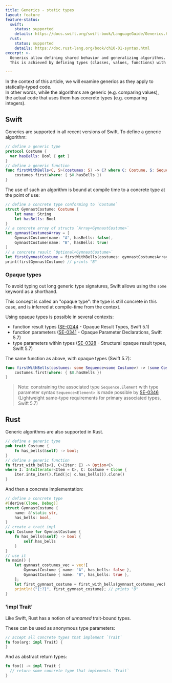 ```yaml
---
title: Generics - static types
layout: feature
feature-status:
  swift:
    status: supported
    details: https://docs.swift.org/swift-book/LanguageGuide/Generics.html
  rust:
    status: supported
    details: https://doc.rust-lang.org/book/ch10-01-syntax.html
excerpt: >- 
  Generics allow defining shared behavior and generalizing algorithms.
  This is achieved by defining types (classes, values, functions) with type parameters.

---
```


In the context of this article, we will examine generics as they apply to statically-typed code.  
In other words, while the algorithms are generic (e.g. comparing values), the actual code that uses them has concrete types (e.g. comparing integers).

## Swift

Generics are supported in all recent versions of Swift. To define a generic algorithm:

```swift
// define a generic type 
protocol Costume {
  var hasBells: Bool { get }
}
// define a generic function
func firstWithBells<C, S>(costumes: S) -> C? where C: Costume, S: Sequence, S.Element == C {
    costumes.first(where: { $0.hasBells })
}
```

The use of such an algorithm is bound at compile time to a concrete type at the point of use:

```swift 
// define a concrete type conforming to `Costume`
struct GymnastCostume: Costume {
    let name: String
    let hasBells: Bool
}
// a concrete array of structs `Array<GymnastCostume>`
let gymnastCostumesArray = [
    GymnastCostume(name: "A", hasBells: false),
    GymnastCostume(name: "B", hasBells: true)
]
// a concrete result `Optional<GymnastCostume>`
let firstGymnastCostume = firstWithBells(costumes: gymnastCostumesArray)
print(firstGymnastCostume) // prints "B"
```

### Opaque types

To avoid typing out long generic type signatures, Swift allows using the `some` keyword as a shorthand.

This concept is called an "opaque type": the type is still concrete in this case, and is inferred at compile-time from the context.

Using opaque types is possible in several contexts:
 * function result types ([SE-0244] - Opaque Result Types, Swift 5.1)
 * function parameters ([SE-0341] - Opaque Parameter Declarations, Swift 5.7)
 * type parameters within types ([SE-0328] - Structural opaque result types, Swift 5.7)

The same function as above, with opaque types (Swift 5.7):

```swift
func firstWithBells(costumes: some Sequence<some Costume>) -> (some Costume)? {
    costumes.first(where: { $0.hasBells })
}
```

> Note: constraining the associated type `Sequence.Element` with type parameter syntax `Sequence<Element>` is made possible by [SE-0346] (Lightweight same-type requirements for primary associated types, Swift 5.7)

[SE-0244]: https://github.com/apple/swift-evolution/blob/main/proposals/0244-opaque-result-types.md
[SE-0328]: https://github.com/apple/swift-evolution/blob/main/proposals/0328-structural-opaque-result-types.md
[SE-0341]: https://github.com/apple/swift-evolution/blob/main/proposals/0341-opaque-parameters.md
[SE-0346]: https://github.com/apple/swift-evolution/blob/main/proposals/0346-light-weight-same-type-syntax.md

## Rust

Generic algorithms are also supported in Rust. 

```rust
// define a generic type 
pub trait Costume {
    fn has_bells(&self) -> bool;
}
// define a generic function
fn first_with_bells<I, C>(iter: I) -> Option<C>
where I: IntoIterator<Item = C>, C: Costume + Clone {
    iter.into_iter().find(|c| c.has_bells()).clone()
}
```

And then a concrete implementation:

```rust
// define a concrete type
#[derive(Clone, Debug)]
struct GymnastCostume {
    name: &'static str,
    has_bells: bool,
}
// create a trait impl
impl Costume for GymnastCostume {
    fn has_bells(&self) -> bool {
        self.has_bells
    }
}
// use it
fn main() {
    let gymnast_costumes_vec = vec![
        GymnastCostume { name: "A", has_bells: false },
        GymnastCostume { name: "B", has_bells: true },
    ];
    let first_gymnast_costume = first_with_bells(gymnast_costumes_vec);
    println!("{:?}", first_gymnast_costume); // prints "B"
}
```

[Rust example on godbolt.org]: https://rust.godbolt.org/#g:!((g:!((g:!((h:codeEditor,i:(filename:'1',fontScale:14,fontUsePx:'0',j:1,lang:rust,selection:(endColumn:1,endLineNumber:2,positionColumn:1,positionLineNumber:2,selectionStartColumn:1,selectionStartLineNumber:2,startColumn:1,startLineNumber:2),source:'//+define+a+generic+type+%0Apub+trait+Costume+%7B%0A++++fn+has_bells(%26self)+-%3E+bool%3B%0A%7D%0A%0A//+define+a+generic+function%0Afn+first_with_bells%3CI,+C%3E(iter:+I)+-%3E+Option%3CC%3E%0Awhere+I:+IntoIterator%3CItem+%3D+C%3E,+C:+Costume+%2B+Clone+%7B%0A++++iter.into_iter().find(%7Cc%7C+c.has_bells()).clone()%0A%7D%0A%0A//+define+a+concrete+type%0A%23%5Bderive(Clone,+Debug)%5D%0Astruct+GymnastCostume+%7B%0A++++name:+%26!'static+str,%0A++++has_bells:+bool,%0A%7D%0A%0A//+create+a+trait+impl%0Aimpl+Costume+for+GymnastCostume+%7B%0A++++fn+has_bells(%26self)+-%3E+bool+%7B%0A++++++++self.has_bells%0A++++%7D%0A%7D%0A%0Afn+main()+%7B%0A++++let+gymnast_costumes_vec+%3D+vec!!%5B%0A++++++++GymnastCostume+%7B+name:+%22A%22,+has_bells:+false+%7D,%0A++++++++GymnastCostume+%7B+name:+%22B%22,+has_bells:+true+%7D,%0A++++%5D%3B%0A++++let+first_gymnast_costume+%3D+first_with_bells(gymnast_costumes_vec)%3B%0A++++println!!(%22%7B:%3F%7D%22,+first_gymnast_costume)%3B+//+prints+%22B%22%0A%7D'),l:'5',n:'0',o:'Rust+source+%231',t:'0')),k:50,l:'4',n:'0',o:'',s:0,t:'0'),(g:!((h:executor,i:(argsPanelShown:'1',compilationPanelShown:'0',compiler:r1610,compilerOutShown:'0',execArgs:'',execStdin:'',fontScale:14,fontUsePx:'0',j:1,lang:rust,libs:!(),options:'',source:1,stdinPanelShown:'1',tree:'1',wrap:'1'),l:'5',n:'0',o:'Executor+rustc+1.61.0+(Rust,+Editor+%231)',t:'0')),k:50,l:'4',n:'0',o:'',s:0,t:'0')),l:'2',n:'0',o:'',t:'0')),version:4

### 'impl Trait'

Like Swift, Rust has a notion of *unnamed* trait-bound types.

These can be used as anonymous type parameters:
```rust
// accept all concrete types that implement `Trait`
fn foo(arg: impl Trait) {
}
```

And as abstract return types:
```rust
fn foo() -> impl Trait {
  // return some concrete type that implements `Trait`
}
```

